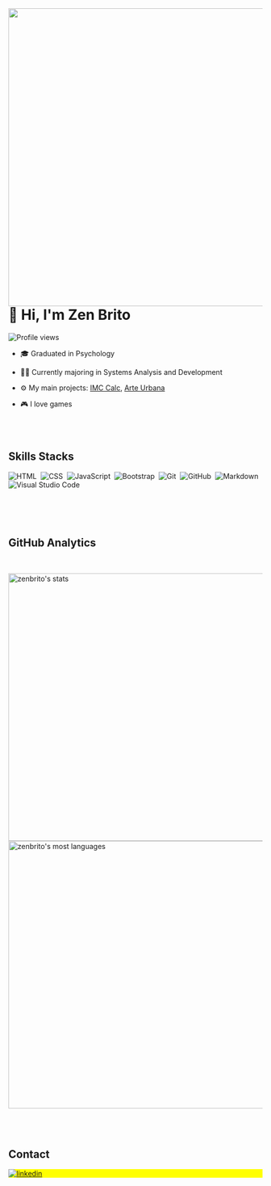<img align="right" height="590em" src="https://raw.githubusercontent.com/gist/ZenBrito/b6ed7a690d420e6af8051774fca46b29/raw/c25b610427ea89f2925374a8f2f70d97d9be8beb/githubcard.svg"/>
<h1 align="left"> 👋 Hi, I'm Zen Brito</h1>
<p align="left"> <img src="https://komarev.com/ghpvc/?username=zenbrito&color=yellow" alt="Profile views" /> </p>

- 🎓 Graduated in Psychology

- 👨‍🎓 Currently majoring in Systems Analysis and Development

- ⚙️ My main projects: [IMC Calc](https://calculadora-imc-sable-nu.vercel.app/), [Arte Urbana](https://arturbana.vercel.app/)

- 🎮 I love games

<br><br>

## Skills Stacks

![HTML](https://img.shields.io/badge/-HTML-05122A?style=flat&logo=HTML5)&nbsp;
![CSS](https://img.shields.io/badge/-CSS-05122A?style=flat&logo=CSS3&logoColor=1572B6)&nbsp;
![JavaScript](https://img.shields.io/badge/-JavaScript-05122A?style=flat&logo=javascript)&nbsp;
![Bootstrap](https://img.shields.io/badge/-Bootstrap-05122A?style=flat&logo=bootstrap)&nbsp;
![Git](https://img.shields.io/badge/-Git-05122A?style=flat&logo=git)&nbsp;
![GitHub](https://img.shields.io/badge/-GitHub-05122A?style=flat&logo=github)&nbsp;
![Markdown](https://img.shields.io/badge/-Markdown-05122A?style=flat&logo=markdown)&nbsp;
![Visual Studio Code](https://img.shields.io/badge/-Visual%20Studio%20Code-05122A?style=flat&logo=visual-studio-code&logoColor=007ACC)&nbsp;

<br><br><br>

## GitHub Analytics
<br>
<p align="left">
<img width="530em" src="https://github-readme-stats.vercel.app/api?username=zenbrito&show_icons=true&theme=vision-friendly-dark" alt="zenbrito's stats"/>
<img width="530em" src="https://github-readme-stats.vercel.app/api/top-langs/?username=zenbrito&layout=compact&theme=vision-friendly-dark" alt="zenbrito's most languages"/>
</p>

<br><br>

## Contact

<p align="left" style="background:yellow">
<a href="https://www.linkedin.com/in/zeniltonbrito/" target="_blank">
<img align="center" src="https://img.shields.io/badge/-zenbrito-05122A?style=flat&logo=linkedin" alt="linkedin"/>
</a> 
</p>
